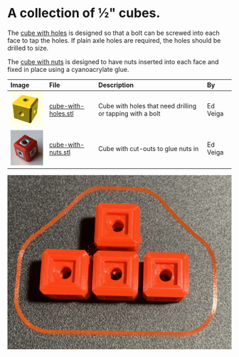 # A collection of &frac12;" cubes.

The [cube with holes](cube-with-holes.stl) is designed so that a bolt can be
screwed into each face to tap the holes.  If plain axle holes are required, the
holes should be drilled to size.

The [cube with nuts](cube-with-nuts.stl) is designed to have nuts inserted into
each face and fixed in place using a cyanoacrylate glue.

Image | File | Description | By
:--- | :--- | :--- | :---
[<img src="images/cube-with-holes.png" width="100">](cube-with-holes.stl) | [cube-with-holes.stl](cube-with-holes.stl) | Cube with holes that need drilling or tapping with a bolt | Ed Veiga
[<img src="images/cube-with-nuts.jpg" width="100">](cube-with-nuts.stl) | [cube-with-nuts.stl](cube-with-nuts.stl) | Cube with cut-outs to glue nuts in | Ed Veiga

![Cubes](images/cubes.jpg)
